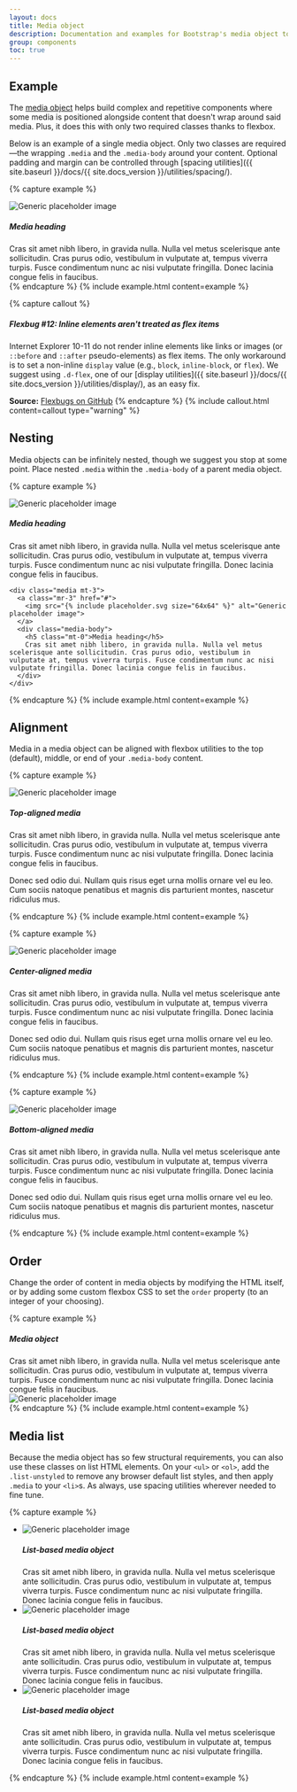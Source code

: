 ```yaml
---
layout: docs
title: Media object
description: Documentation and examples for Bootstrap's media object to construct highly repetitive components like blog comments, tweets, and the like.
group: components
toc: true
---
```


## Example

The [media object](http://www.stubbornella.org/content/2010/06/25/the-media-object-saves-hundreds-of-lines-of-code/) helps build complex and repetitive components where some media is positioned alongside content that doesn't wrap around said media. Plus, it does this with only two required classes thanks to flexbox.

Below is an example of a single media object. Only two classes are required—the wrapping `.media` and the `.media-body` around your content. Optional padding and margin can be controlled through [spacing utilities]({{ site.baseurl }}/docs/{{ site.docs_version }}/utilities/spacing/).

{% capture example %}
<div class="media">
  <img class="mr-3" src="{% include placeholder.svg size="64x64" %}" alt="Generic placeholder image">
  <div class="media-body">
    <h5 class="mt-0">Media heading</h5>
    Cras sit amet nibh libero, in gravida nulla. Nulla vel metus scelerisque ante sollicitudin. Cras purus odio, vestibulum in vulputate at, tempus viverra turpis. Fusce condimentum nunc ac nisi vulputate fringilla. Donec lacinia congue felis in faucibus.
  </div>
</div>
{% endcapture %}
{% include example.html content=example %}

{% capture callout %}
##### Flexbug #12: Inline elements aren't treated as flex items

Internet Explorer 10-11 do not render inline elements like links or images (or `::before` and `::after` pseudo-elements) as flex items. The only workaround is to set a non-inline `display` value (e.g., `block`, `inline-block`, or `flex`). We suggest using `.d-flex`, one of our [display utilities]({{ site.baseurl }}/docs/{{ site.docs_version }}/utilities/display/), as an easy fix.

**Source:** [Flexbugs on GitHub](https://github.com/philipwalton/flexbugs#flexbug-12)
{% endcapture %}
{% include callout.html content=callout type="warning" %}

## Nesting

Media objects can be infinitely nested, though we suggest you stop at some point. Place nested `.media` within the `.media-body` of a parent media object.

{% capture example %}
<div class="media">
  <img class="mr-3" src="{% include placeholder.svg size="64x64" %}" alt="Generic placeholder image">
  <div class="media-body">
    <h5 class="mt-0">Media heading</h5>
    Cras sit amet nibh libero, in gravida nulla. Nulla vel metus scelerisque ante sollicitudin. Cras purus odio, vestibulum in vulputate at, tempus viverra turpis. Fusce condimentum nunc ac nisi vulputate fringilla. Donec lacinia congue felis in faucibus.

    <div class="media mt-3">
      <a class="mr-3" href="#">
        <img src="{% include placeholder.svg size="64x64" %}" alt="Generic placeholder image">
      </a>
      <div class="media-body">
        <h5 class="mt-0">Media heading</h5>
        Cras sit amet nibh libero, in gravida nulla. Nulla vel metus scelerisque ante sollicitudin. Cras purus odio, vestibulum in vulputate at, tempus viverra turpis. Fusce condimentum nunc ac nisi vulputate fringilla. Donec lacinia congue felis in faucibus.
      </div>
    </div>
  </div>
</div>
{% endcapture %}
{% include example.html content=example %}

## Alignment

Media in a media object can be aligned with flexbox utilities to the top (default), middle, or end of your `.media-body` content.

{% capture example %}
<div class="media">
  <img class="align-self-start mr-3" src="{% include placeholder.svg size="64x64" %}" alt="Generic placeholder image">
  <div class="media-body">
    <h5 class="mt-0">Top-aligned media</h5>
    <p>Cras sit amet nibh libero, in gravida nulla. Nulla vel metus scelerisque ante sollicitudin. Cras purus odio, vestibulum in vulputate at, tempus viverra turpis. Fusce condimentum nunc ac nisi vulputate fringilla. Donec lacinia congue felis in faucibus.</p>
    <p>Donec sed odio dui. Nullam quis risus eget urna mollis ornare vel eu leo. Cum sociis natoque penatibus et magnis dis parturient montes, nascetur ridiculus mus.</p>
  </div>
</div>
{% endcapture %}
{% include example.html content=example %}

{% capture example %}
<div class="media">
  <img class="align-self-center mr-3" src="{% include placeholder.svg size="64x64" %}" alt="Generic placeholder image">
  <div class="media-body">
    <h5 class="mt-0">Center-aligned media</h5>
    <p>Cras sit amet nibh libero, in gravida nulla. Nulla vel metus scelerisque ante sollicitudin. Cras purus odio, vestibulum in vulputate at, tempus viverra turpis. Fusce condimentum nunc ac nisi vulputate fringilla. Donec lacinia congue felis in faucibus.</p>
    <p class="mb-0">Donec sed odio dui. Nullam quis risus eget urna mollis ornare vel eu leo. Cum sociis natoque penatibus et magnis dis parturient montes, nascetur ridiculus mus.</p>
  </div>
</div>
{% endcapture %}
{% include example.html content=example %}

{% capture example %}
<div class="media">
  <img class="align-self-end mr-3" src="{% include placeholder.svg size="64x64" %}" alt="Generic placeholder image">
  <div class="media-body">
    <h5 class="mt-0">Bottom-aligned media</h5>
    <p>Cras sit amet nibh libero, in gravida nulla. Nulla vel metus scelerisque ante sollicitudin. Cras purus odio, vestibulum in vulputate at, tempus viverra turpis. Fusce condimentum nunc ac nisi vulputate fringilla. Donec lacinia congue felis in faucibus.</p>
    <p class="mb-0">Donec sed odio dui. Nullam quis risus eget urna mollis ornare vel eu leo. Cum sociis natoque penatibus et magnis dis parturient montes, nascetur ridiculus mus.</p>
  </div>
</div>
{% endcapture %}
{% include example.html content=example %}

## Order

Change the order of content in media objects by modifying the HTML itself, or by adding some custom flexbox CSS to set the `order` property (to an integer of your choosing).

{% capture example %}
<div class="media">
  <div class="media-body">
    <h5 class="mt-0 mb-1">Media object</h5>
    Cras sit amet nibh libero, in gravida nulla. Nulla vel metus scelerisque ante sollicitudin. Cras purus odio, vestibulum in vulputate at, tempus viverra turpis. Fusce condimentum nunc ac nisi vulputate fringilla. Donec lacinia congue felis in faucibus.
  </div>
  <img class="ml-3" src="{% include placeholder.svg size="64x64" %}" alt="Generic placeholder image">
</div>
{% endcapture %}
{% include example.html content=example %}

## Media list

Because the media object has so few structural requirements, you can also use these classes on list HTML elements. On your `<ul>` or `<ol>`, add the `.list-unstyled` to remove any browser default list styles, and then apply `.media` to your `<li>`s. As always, use spacing utilities wherever needed to fine tune.

{% capture example %}
<ul class="list-unstyled">
  <li class="media">
    <img class="mr-3" src="{% include placeholder.svg size="64x64" %}" alt="Generic placeholder image">
    <div class="media-body">
      <h5 class="mt-0 mb-1">List-based media object</h5>
      Cras sit amet nibh libero, in gravida nulla. Nulla vel metus scelerisque ante sollicitudin. Cras purus odio, vestibulum in vulputate at, tempus viverra turpis. Fusce condimentum nunc ac nisi vulputate fringilla. Donec lacinia congue felis in faucibus.
    </div>
  </li>
  <li class="media my-4">
    <img class="mr-3" src="{% include placeholder.svg size="64x64" %}" alt="Generic placeholder image">
    <div class="media-body">
      <h5 class="mt-0 mb-1">List-based media object</h5>
      Cras sit amet nibh libero, in gravida nulla. Nulla vel metus scelerisque ante sollicitudin. Cras purus odio, vestibulum in vulputate at, tempus viverra turpis. Fusce condimentum nunc ac nisi vulputate fringilla. Donec lacinia congue felis in faucibus.
    </div>
  </li>
  <li class="media">
    <img class="mr-3" src="{% include placeholder.svg size="64x64" %}" alt="Generic placeholder image">
    <div class="media-body">
      <h5 class="mt-0 mb-1">List-based media object</h5>
      Cras sit amet nibh libero, in gravida nulla. Nulla vel metus scelerisque ante sollicitudin. Cras purus odio, vestibulum in vulputate at, tempus viverra turpis. Fusce condimentum nunc ac nisi vulputate fringilla. Donec lacinia congue felis in faucibus.
    </div>
  </li>
</ul>
{% endcapture %}
{% include example.html content=example %}
